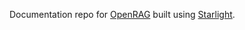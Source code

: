 Documentation repo for [OpenRAG](https://github.com/linagora/openrag) built using [Starlight](https://starlight.astro.build).
